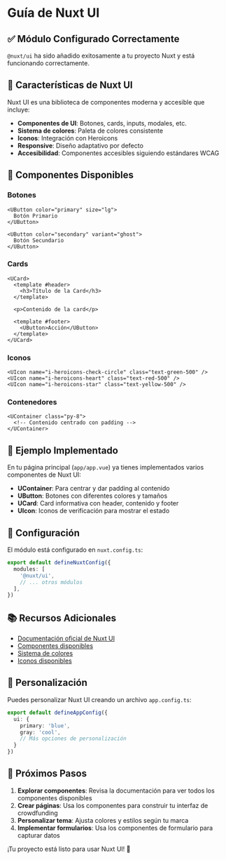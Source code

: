 # Guía de Nuxt UI

## ✅ Módulo Configurado Correctamente

`@nuxt/ui` ha sido añadido exitosamente a tu proyecto Nuxt y está funcionando correctamente.

## 🚀 Características de Nuxt UI

Nuxt UI es una biblioteca de componentes moderna y accesible que incluye:

- **Componentes de UI**: Botones, cards, inputs, modales, etc.
- **Sistema de colores**: Paleta de colores consistente
- **Iconos**: Integración con Heroicons
- **Responsive**: Diseño adaptativo por defecto
- **Accesibilidad**: Componentes accesibles siguiendo estándares WCAG

## 🎨 Componentes Disponibles

### Botones
```vue
<UButton color="primary" size="lg">
  Botón Primario
</UButton>

<UButton color="secondary" variant="ghost">
  Botón Secundario
</UButton>
```

### Cards
```vue
<UCard>
  <template #header>
    <h3>Título de la Card</h3>
  </template>
  
  <p>Contenido de la card</p>
  
  <template #footer>
    <UButton>Acción</UButton>
  </template>
</UCard>
```

### Iconos
```vue
<UIcon name="i-heroicons-check-circle" class="text-green-500" />
<UIcon name="i-heroicons-heart" class="text-red-500" />
<UIcon name="i-heroicons-star" class="text-yellow-500" />
```

### Contenedores
```vue
<UContainer class="py-8">
  <!-- Contenido centrado con padding -->
</UContainer>
```

## 🎯 Ejemplo Implementado

En tu página principal (`app/app.vue`) ya tienes implementados varios componentes de Nuxt UI:

- **UContainer**: Para centrar y dar padding al contenido
- **UButton**: Botones con diferentes colores y tamaños
- **UCard**: Card informativa con header, contenido y footer
- **UIcon**: Iconos de verificación para mostrar el estado

## 🔧 Configuración

El módulo está configurado en `nuxt.config.ts`:

```typescript
export default defineNuxtConfig({
  modules: [
    '@nuxt/ui',
    // ... otros módulos
  ],
})
```

## 📚 Recursos Adicionales

- [Documentación oficial de Nuxt UI](https://ui.nuxt.com/)
- [Componentes disponibles](https://ui.nuxt.com/components)
- [Sistema de colores](https://ui.nuxt.com/colors)
- [Iconos disponibles](https://ui.nuxt.com/icons)

## 🎨 Personalización

Puedes personalizar Nuxt UI creando un archivo `app.config.ts`:

```typescript
export default defineAppConfig({
  ui: {
    primary: 'blue',
    gray: 'cool',
    // Más opciones de personalización
  }
})
```

## 🚀 Próximos Pasos

1. **Explorar componentes**: Revisa la documentación para ver todos los componentes disponibles
2. **Crear páginas**: Usa los componentes para construir tu interfaz de crowdfunding
3. **Personalizar tema**: Ajusta colores y estilos según tu marca
4. **Implementar formularios**: Usa los componentes de formulario para capturar datos

¡Tu proyecto está listo para usar Nuxt UI! 🎉
